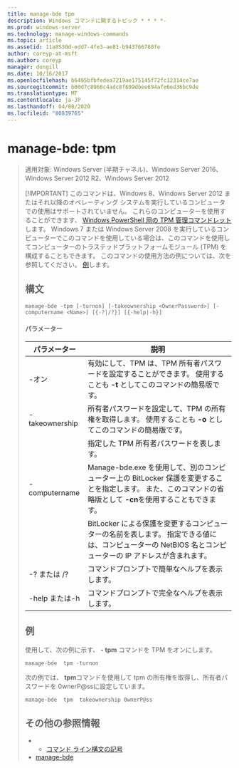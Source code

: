 ```yaml
---
title: manage-bde tpm
description: Windows コマンドに関するトピック * * * *-
ms.prod: windows-server
ms.technology: manage-windows-commands
ms.topic: article
ms.assetid: 11a8530d-edd7-4fe3-ae81-b943766760fe
author: coreyp-at-msft
ms.author: coreyp
manager: dongill
ms.date: 10/16/2017
ms.openlocfilehash: b6495bfbfedea7219ae175145f72fc12314ce7ae
ms.sourcegitcommit: b00d7c8968c4adc8f699dbee694afe6ed36bc9de
ms.translationtype: MT
ms.contentlocale: ja-JP
ms.lasthandoff: 04/08/2020
ms.locfileid: "80839765"
---
```

# <a name="manage-bde-tpm"></a>manage-bde: tpm

> 適用対象: Windows Server (半期チャネル)、Windows Server 2016、Windows Server 2012 R2、Windows Server 2012
> 
> [!IMPORTANT]
> このコマンドは、Windows 8、Windows Server 2012 またはそれ以降のオペレーティング システムを実行しているコンピュータでの使用はサポートされていません。 これらのコンピューターを使用することができます、 [Windows PowerShell 用の TPM 管理コマンドレット](https://docs.microsoft.com/powershell/module/trustedplatformmodule/)します。
> Windows 7 または Windows Server 2008 を実行しているコンピューターでこのコマンドを使用している場合は、このコマンドを使用してコンピューターのトラステッドプラットフォームモジュール (TPM) を構成することもできます。 このコマンドの使用方法の例については、次を参照してください。 [例](#BKMK_Examples)します。
> ## <a name="syntax"></a>構文
> ```
> manage-bde -tpm [-turnon] [-takeownership <OwnerPassword>] [-computername <Name>] [{-?|/?}] [{-help|-h}]
> ```
> #### <a name="parameters"></a>パラメーター
> 
> |    パラメーター    |                                                                              説明                                                                               |
> |-----------------|------------------------------------------------------------------------------------------------------------------------------------------------------------------------|
> |     -オン     |              有効にして、TPM は、TPM 所有者パスワードを設定することができます。 使用することも **-t** としてこのコマンドの簡易版です。              |
> | -takeownership  |                      所有者パスワードを設定して、TPM の所有権を取得します。 使用することも **-o** としてこのコマンドの簡易版です。                       |
> | <OwnerPassword> |                                                      指定した TPM 所有者パスワードを表します。                                                       |
> |  -computername  | Manage-bde.exe を使用して、別のコンピューター上の BitLocker 保護を変更することを指定します。 また、このコマンドの省略版として **-cn**を使用することもできます。 |
> |     <Name>      |    BitLocker による保護を変更するコンピューターの名前を表します。 指定できる値には、コンピューターの NetBIOS 名とコンピューターの IP アドレスが含まれます。     |
> |    -? または /?     |                                                               コマンドプロンプトで簡単なヘルプを表示します。                                                               |
> |   -help または-h   |                                                             コマンドプロンプトで完全なヘルプを表示します。                                                              |
> 
> ## <a name="examples"></a><a name=BKMK_Examples></a>例
> 使用して、次の例に示す、 **- tpm** コマンドを TPM をオンにします。
> ```
> manage-bde  tpm -turnon
> ```
> 次の例では、 **tpm**コマンドを使用して tpm の所有権を取得し、所有者パスワードを 0wnerP@ssに設定しています。
> ```
> manage-bde  tpm  takeownership 0wnerP@ss
> ```
> ## <a name="additional-references"></a>その他の参照情報
> -   - [コマンド ライン構文の記号](command-line-syntax-key.md)
> -   [manage-bde](manage-bde.md)
